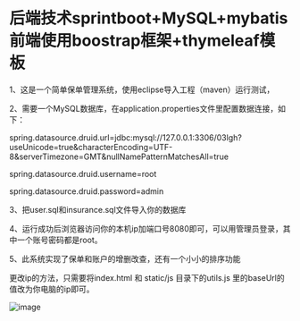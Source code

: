 

# 后端技术sprintboot+MySQL+mybatis 前端使用boostrap框架+thymeleaf模板


1、这是一个简单保单管理系统，使用eclipse导入工程（maven）运行测试，

2、需要一个MySQL数据库，在application.properties文件里配置数据连接，如下：

spring.datasource.druid.url=jdbc:mysql://127.0.0.1:3306/03lgh?useUnicode=true&characterEncoding=UTF-8&serverTimezone=GMT&nullNamePatternMatchesAll=true

spring.datasource.druid.username=root

spring.datasource.druid.password=admin

3、把user.sql和insurance.sql文件导入你的数据库

4、运行成功后浏览器访问你的本机ip加端口号8080即可，可以用管理员登录，其中一个账号密码都是root。

5、此系统实现了保单和账户的增删改查，还有一个小小的排序功能


更改ip的方法，只需要将index.html 和 static/js 目录下的utils.js 里的baseUrl的值改为你电脑的ip即可。


![image](https://github.com/linlyv/springboot-thymeleaf-insrance_system/界面2.gif?raw=true)

